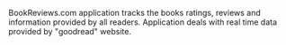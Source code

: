BookReviews.com application tracks the books ratings, reviews and information provided by all readers. Application deals with real time data provided by "goodread" website.
